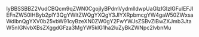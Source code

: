 IyBBSSBBZ2VudCBQcm9qZWN0CgojIyBPdmVydmlldwpUaGlzIGlzIGFuIEFJIEFnZW50IHByb2plY3QgYWltZWQgYXQgY3JlYXRpbmcgYW4gaW50ZWxsaWdlbnQgYXV0b25vbW91cyBzeXN0ZW0gY2FwYWJsZSBvZiBwZXJmb3JtaW5nIGNvbXBsZXggdGFza3MgYW5kIG1ha2luZyBkZWNpc2lvbnMu